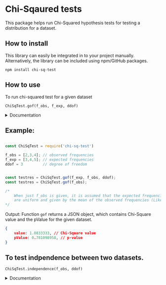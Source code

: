 
# Chi-Sqaured tests

This package helps run Chi-Squared hypothesis tests for testing a distribution for a dataset.

## How to install

This library can easily be integrated in to your project manually. Alternatively, the library can be included using npm/GitHub packages.

```console
npm install chi-sq-test
```

## How to use

To run chi-squared test for a given dataset


```console
ChiSqTest.gof(f_obs, f_exp, ddof)
```
<details>
    <summary>Documentation</summary>
    <ul>
        <li><code>f_obs</code>: [Array] list of observed frequencies
        <br /> 
            &nbsp; &nbsp; &nbsp; <i>Default: No default value, essential arg</i>
        </li>
        <li><code>f_exp</code>: [Array] list of expected frequencies
        <br /> 
            &nbsp; &nbsp; &nbsp; <i>Default: array containing mean of the observed frequencies repeated n times</i>
        </li>
        <li><code>ddof</code>: [number] degree of freedom. 
            <br /> 
            &nbsp; &nbsp; &nbsp; <i>Default: n-1, n: number of bins</i>
        </li>
    </ul>
</details>

## Example:

```js

const ChiSqTest = require('chi-sq-test')

f_obs = [2,3,4]; // observed frequencies 
f_exp = [3,4,5]; // expected frequencies    
ddof = 3         // degree of freedom 


const testres = ChiSqTest.gof(f_exp, f_obs, ddof);
const testres = ChiSqTest.gof(f_obs);

/*
    When just f_obs is given, it is assumed that the expected frequencies 
    are uniform and given by the mean of the observed frequencies (Like SciPy).
*/
```

Output:
Function ```gof``` returns a JSON object, which contains Chi-Square value and the pValue for the given dataset.

```json
{ 
    value: 1.0833333, // Chi-Square value
    pValue: 0.781098958, // p-value 
}
```

## To test indpendence between two datasets.

```console
ChiSqTest.independence(f_obs, ddof)
```
<details>
    <summary>Documentation</summary>
    <ul>
        <li><code>f_obs</code>: [2D Array] 2D list of observed frequencies</li>
        <li><code>ddof</code>: [number] degree of freedom. Default: n-1, n: number of bins</li>
    </ul>
</details>
